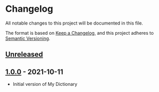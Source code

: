 # Changelog
All notable changes to this project will be documented in this file.

The format is based on [Keep a Changelog](https://keepachangelog.com/en/1.0.0/),
and this project adheres to [Semantic Versioning](https://semver.org/spec/v2.0.0.html).

## [Unreleased]

## [1.0.0] - 2021-10-11

* Initial version of My Dictionary

[Unreleased]: https://github.com/dchprojects/Dictionary_App_Swift/compare/v1.0.0...HEAD
[1.0.0]: https://github.com/dchprojects/Dictionary_App_Swift/releases/tag/v1.0.0
